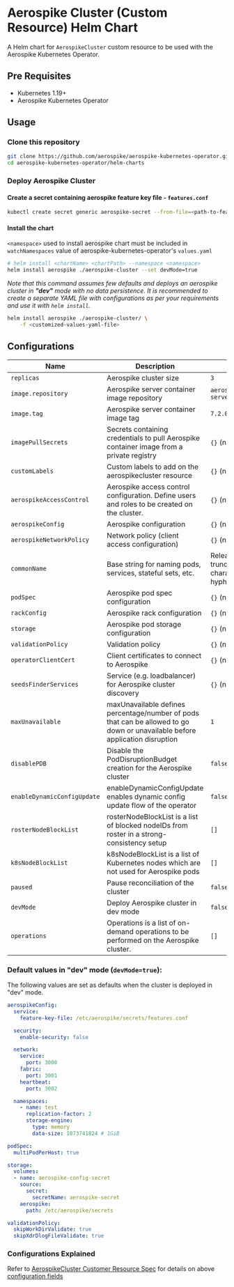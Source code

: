 # Aerospike Cluster (Custom Resource) Helm Chart

A Helm chart for `AerospikeCluster` custom resource to be used with the Aerospike Kubernetes Operator.

## Pre Requisites

- Kubernetes 1.19+
- Aerospike Kubernetes Operator

## Usage

### Clone this repository

```sh
git clone https://github.com/aerospike/aerospike-kubernetes-operator.git
cd aerospike-kubernetes-operator/helm-charts
```

### Deploy Aerospike Cluster

#### Create a secret containing aerospike feature key file - `features.conf`

```sh
kubectl create secret generic aerospike-secret --from-file=<path-to-features.conf-file> --namespace <namespace>
```

#### Install the chart
`<namespace>` used to install aerospike chart must be included in `watchNamespaces` value of aerospike-kubernetes-operator's `values.yaml`

```sh
# helm install <chartName> <chartPath> --namespace <namespace>
helm install aerospike ./aerospike-cluster --set devMode=true
```


*Note that this command assumes few defaults and deploys an aerospike cluster in **"dev"** mode with no data
persistence. It is recommended to create a separate YAML file with configurations as per your requirements and use it
with `helm install`.*

```sh
helm install aerospike ./aerospike-cluster/ \
    -f <customized-values-yaml-file>
```

## Configurations

| Name | Description                                                                                                                     | Default                                                   |
| -- |---------------------------------------------------------------------------------------------------------------------------------|-----------------------------------------------------------|
| `replicas` | Aerospike cluster size                                                                                                          | `3`                                                       |
| `image.repository` | Aerospike server container image repository                                                                             | `aerospike/aerospike-server-enterprise`                   |
| `image.tag` | Aerospike server container image tag                                                                                           | `7.2.0.1`                                                 |
| `imagePullSecrets` | Secrets containing credentials to pull Aerospike container image from a private registry                                | `{}` (nil)                                                |
| `customLabels` | Custom labels to add on the aerospikecluster resource                                                                           | `{}` (nil)                                                |
| `aerospikeAccessControl` | Aerospike access control configuration. Define users and roles to be created on the cluster.                                    | `{}` (nil)                                                |
| `aerospikeConfig` | Aerospike configuration                                                                                                         | `{}` (nil)                                                |
| `aerospikeNetworkPolicy` | Network policy (client access configuration)                                                                                    | `{}` (nil)                                                |
| `commonName` | Base string for naming pods, services, stateful sets, etc.                                                                      | Release name truncated to 63 characters (without hyphens) |
| `podSpec` | Aerospike pod spec configuration                                                                                                | `{}` (nil)                                                |
| `rackConfig` | Aerospike rack configuration                                                                                                    | `{}` (nil)                                                |
| `storage` | Aerospike pod storage configuration                                                                                             | `{}` (nil)                                                |
| `validationPolicy` | Validation policy                                                                                                               | `{}` (nil)                                                |
| `operatorClientCert` | Client certificates to connect to Aerospike                                                                                     | `{}` (nil)                                                |
| `seedsFinderServices` | Service (e.g. loadbalancer) for Aerospike cluster discovery                                                                     | `{}` (nil)                                                |
| `maxUnavailable` | maxUnavailable defines percentage/number of pods that can be allowed to go down or unavailable before application disruption    | `1`                                                       |
| `disablePDB` | Disable the PodDisruptionBudget creation for the Aerospike cluster                                                              | `false`                                                   |
| `enableDynamicConfigUpdate` | enableDynamicConfigUpdate enables dynamic config update flow of the operator                                                    | `false`                                                   |
| `rosterNodeBlockList` | rosterNodeBlockList is a list of blocked nodeIDs from roster in a strong-consistency setup                                      | `[]`                                                      |
| `k8sNodeBlockList` | k8sNodeBlockList is a list of Kubernetes nodes which are not used for Aerospike pods                                            | `[]`                                                      |
| `paused` | Pause reconciliation of the cluster                                                                                             | `false`                                                   |
| `devMode` | Deploy Aerospike cluster in dev mode                                                                                            | `false`                                                   |
| `operations` | Operations is a list of on-demand operations to be performed on the Aerospike cluster.                                            | `[]`                                                      |

### Default values in "dev" mode (`devMode=true`):

The following values are set as defaults when the cluster is deployed in "dev" mode.

```yaml
aerospikeConfig:
  service:
    feature-key-file: /etc/aerospike/secrets/features.conf

  security:
    enable-security: false

  network:
    service:
      port: 3000
    fabric:
      port: 3001
    heartbeat:
      port: 3002

  namespaces:
    - name: test
      replication-factor: 2
      storage-engine:
        type: memory
        data-size: 1073741824 # 1GiB

podSpec:
  multiPodPerHost: true

storage:
  volumes:
  - name: aerospike-config-secret
    source:
      secret:
        secretName: aerospike-secret
    aerospike:
      path: /etc/aerospike/secrets

validationPolicy:
  skipWorkDirValidate: true
  skipXdrDlogFileValidate: true
```

### Configurations Explained

Refer to [AerospikeCluster Customer Resource Spec](https://docs.aerospike.com/cloud/kubernetes/operator/cluster-configuration-settings#spec) for details on above [configuration fields](#Configurations)
